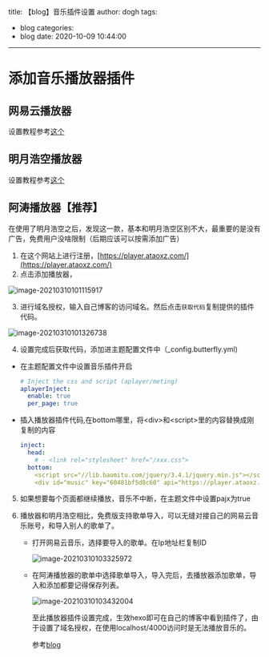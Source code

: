 title: 【blog】音乐插件设置
author: dogh
tags:
  - blog
categories:
  - blog
date: 2020-10-09 10:44:00
---
# 添加音乐播放器插件

## 网易云播放器

设置教程参考[这个](https://blog.csdn.net/mculover666/article/details/90700059)

## 明月浩空播放器

设置教程参考[这个](https://blog.csdn.net/qq_46921028/article/details/108910095)

## 阿涛播放器【推荐】

在使用了明月浩空之后，发现这一款，基本和明月浩空区别不大，最重要的是没有广告，免费用户没啥限制（后期应该可以按需添加广告）

1. 在这个网站上进行注册，[https://player.ataoxz.com/](https://player.ataoxz.com/)
2. 点击添加播放器，

![image-20210310101115917](https://cdn.jsdelivr.net/gh/huang-github996/picture-blog/blog/image-20210310101115917.png)

3. 进行域名授权，输入自己博客的访问域名。然后点击`获取代码`复制提供的插件代码。

![image-20210310101326738](https://cdn.jsdelivr.net/gh/huang-github996/picture-blog/blog/image-20210310101326738.png)

4. 设置完成后获取代码，添加进主题配置文件中（_config.butterfly.yml)

- 在主题配置文件中设置音乐插件开启

  ```yaml
  # Inject the css and script (aplayer/meting)
  aplayerInject:
    enable: true
    per_page: true
  ```

- 插入播放器插件代码,在bottom哪里，将\<div>和\<script>里的内容替换成刚复制的内容

  ```YAML
  inject:
    head:
      # - <link rel="stylesheet" href="/xxx.css">
    bottom:
      <script src="//lib.baomitu.com/jquery/3.4.1/jquery.min.js"></script>
      <div id="music" key="60481bf5d8c60" api="https://player.ataoxz.com"></div><script id="xplayer" src="https://player.ataoxz.com/api/PlayerJs/id/60481bf5d8c60" ></script>
  
  ```

5. 如果想要每个页面都继续播放，音乐不中断，在主题文件中设置pajx为true

6. 播放器和明月浩空相比，免费版支持歌单导入，可以无缝对接自己的网易云音乐账号，和导入别人的歌单了。

   - 打开网易云音乐，选择要导入的歌单。在Ip地址栏复制ID

     ![image-20210310103325972](https://cdn.jsdelivr.net/gh/huang-github996/picture-blog/blog/image-20210310103325972.png)

   - 在阿涛播放器的歌单中选择歌单导入，导入完后，去播放器添加歌单，导入和添加都要记得保存列表。

     ![image-20210310103432004](https://cdn.jsdelivr.net/gh/huang-github996/picture-blog/blog/image-20210310103432004.png)

     至此播放器插件设置完成，生效hexo即可在自己的博客中看到插件了，由于设置了域名授权，在使用localhost/4000访问时是无法播放音乐的。

     参考[blog](https://butterfly.js.org/posts/507c070f/#%E5%89%8D%E8%A8%80)

     

